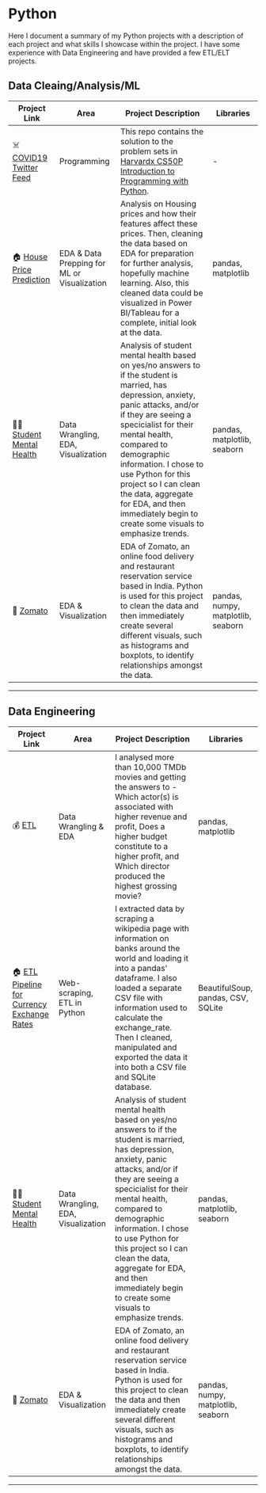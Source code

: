 # Python
Here I document a summary of my Python projects with a description of each project and what skills I showcase within the project. I have some experience with Data Engineering and have provided a few ETL/ELT projects.

## Data Cleaing/Analysis/ML
| Project Link | Area | Project Description | Libraries |    
|---|---|---|---|
| ☠️ [COVID19 Twitter Feed](https://github.com/bdavidson16/Python/blob/main/COVID19_Twitter_Feed%20(1).ipynb) | Programming | This repo contains the solution to the problem sets in [Harvardx CS50P Introduction to Programming with Python](https://www.edx.org/course/cs50s-introduction-to-programming-with-python). | - |  
| 🏠 [House Price Prediction](https://github.com/bdavidson16/Python/blob/main/House%20Price%20Prediction%20(1)%20(1).ipynb) | EDA & Data Prepping for ML or Visualization | Analysis on Housing prices and how their features affect these prices. Then, cleaning the data based on EDA for preparation for further analysis, hopefully machine learning. Also, this cleaned data could be visualized in Power BI/Tableau for a complete, initial look at the data. |  pandas, matplotlib |   
| 🧑‍🎓 [Student Mental Health](https://github.com/bdavidson16/Python/blob/main/Student%20Mental%20Health.ipynb) | Data Wrangling, EDA, Visualization | Analysis of student mental health based on yes/no answers to if the student is married, has depression, anxiety, panic attacks, and/or if they are seeing a specicialist for their mental health, compared to demographic information. I chose to use Python for this project so I can clean the data, aggregate for EDA, and then immediately begin to create some visuals to emphasize trends. | pandas, matplotlib, seaborn |
| 👞 [Zomato](https://github.com/bdavidson16/Python/blob/main/Zomato%20(1)%20(1).ipynb) | EDA & Visualization | EDA of Zomato, an online food delivery and restaurant reservation service based in India. Python is used for this project to clean the data and then immediately create several different visuals, such as histograms and boxplots, to identify relationships amongst the data. | pandas, numpy, matplotlib, seaborn |
***

## Data Engineering
| Project Link | Area | Project Description | Libraries |    
|---|---|---|---|
| 💰 [ETL](https://github.com/bdavidson16/Python/blob/main/ETL%20Projects/ETL_toll_data.py) |   Data Wrangling & EDA | I analysed more than 10,000 TMDb movies and getting the answers to - Which actor(s) is associated with higher revenue and profit, Does a higher budget constitute to a higher profit, and Which director produced the highest grossing movie? | pandas, matplotlib | 
| 🏠 [ETL Pipeline for Currency Exchange Rates](https://github.com/bdavidson16/Python/blob/main/ETL%20Projects/Final_Project_for_Py_Google_Analytics_Cert.ipynb) | Web-scraping, ETL in Python | I extracted data by scraping a wikipedia page with information on banks around the world and loading it into a pandas' dataframe. I also loaded a separate CSV file with information used to calculate the exchange_rate. Then I cleaned, manipulated and exported the data it into both a CSV file and SQLite database. |  BeautifulSoup, pandas, CSV, SQLite |
| 🧑‍🎓 [Student Mental Health](https://github.com/bdavidson16/Python/blob/main/Student%20Mental%20Health.ipynb) | Data Wrangling, EDA, Visualization | Analysis of student mental health based on yes/no answers to if the student is married, has depression, anxiety, panic attacks, and/or if they are seeing a specicialist for their mental health, compared to demographic information. I chose to use Python for this project so I can clean the data, aggregate for EDA, and then immediately begin to create some visuals to emphasize trends. | pandas, matplotlib, seaborn |
| 👞 [Zomato](https://github.com/bdavidson16/Python/blob/main/Zomato%20(1)%20(1).ipynb) | EDA & Visualization | EDA of Zomato, an online food delivery and restaurant reservation service based in India. Python is used for this project to clean the data and then immediately create several different visuals, such as histograms and boxplots, to identify relationships amongst the data. | pandas, numpy, matplotlib, seaborn |
***
